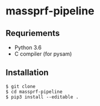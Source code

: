 # massprf-pipeline

## Requriements
- Python 3.6
- C compiler (for pysam)

## Installation
```
$ git clone 
$ cd massprf-pipeline
$ pip3 install --editable .

```